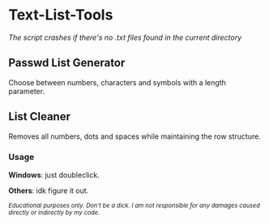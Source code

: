 # Text-List-Tools
_The script crashes if there's no .txt files found in the current directory_


## Passwd List Generator
Choose between numbers, characters and symbols with a length parameter.



## List Cleaner
Removes all numbers, dots and spaces while maintaining the row structure.





### Usage
**Windows**: just doubleclick.


**Others**: idk figure it out.





<sub>_Educational purposes only. Don't be a dick. I am not responsible for any damages caused directly or indirectly by my code._</sub>

